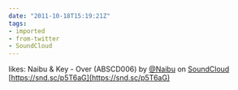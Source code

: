 ```yaml
---
date: "2011-10-18T15:19:21Z"
tags:
- imported
- from-twitter
- SoundCloud
---
```

likes: Naibu & Key - Over \(ABSCD006\) by [@Naibu](https://twitter.com/Naibu) on [SoundCloud](/tags/SoundCloud) [https://snd.sc/p5T6aG](https://snd.sc/p5T6aG)
